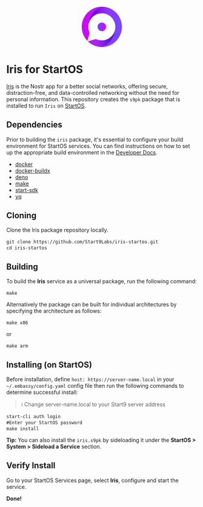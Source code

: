 <p align="center">
  <img src="icon.png" alt="Project Logo" width="21%">
</p>

# Iris for StartOS

[Iris](https://github.com/irislib/iris-messenger) is the Nostr app for a better social networks, offering secure, distraction-free, and data-controlled networking without the need for personal information. This repository creates the `s9pk` package that is installed to run `Iris` on [StartOS](https://github.com/Start9Labs/start-os/).

## Dependencies

Prior to building the `iris` package, it's essential to configure your build environment for StartOS services. You can find instructions on how to set up the appropriate build environment in the [Developer Docs](https://docs.start9.com/latest/developer-docs/packaging).

- [docker](https://docs.docker.com/get-docker)
- [docker-buildx](https://docs.docker.com/buildx/working-with-buildx/)
- [deno](https://deno.land/)
- [make](https://www.gnu.org/software/make/)
- [start-sdk](https://github.com/Start9Labs/start-os/tree/sdk/backend)
- [yq](https://mikefarah.gitbook.io/yq)

## Cloning

Clone the Iris package repository locally.

```
git clone https://github.com/Start9Labs/iris-startos.git
cd iris-startos
```

## Building

To build the **Iris** service as a universal package, run the following command:

```
make
```

Alternatively the package can be built for individual architectures by specifying the architecture as follows:

```
make x86
```

or

```
make arm
```

## Installing (on StartOS)

Before installation, define `host: https://server-name.local` in your `~/.embassy/config.yaml` config file then run the following commands to determine successful install:

> :information_source: Change server-name.local to your Start9 server address

```
start-cli auth login
#Enter your StartOS password
make install
```

**Tip:** You can also install the `iris.s9pk` by sideloading it under the **StartOS > System > Sideload a Service** section.

## Verify Install

Go to your StartOS Services page, select **Iris**, configure and start the service.

**Done!**
